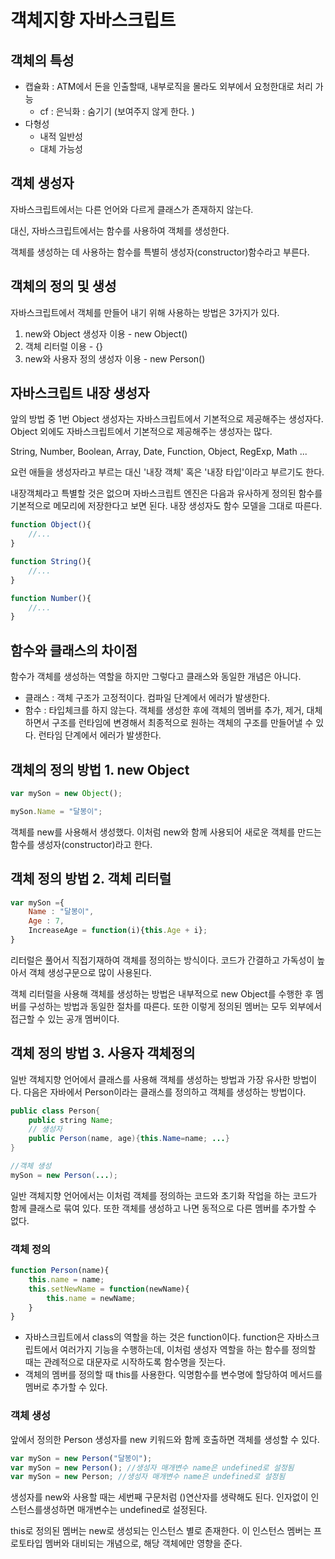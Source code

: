 # 객체지향 자바스크립트





## 객체의 특성

- 캡슐화 : ATM에서 돈을 인출할때, 내부로직을 몰라도 외부에서 요청한대로 처리 가능
  - cf : 은닉화 : 숨기기 (보여주지 않게 한다. )
- 다형성
  - 내적 일반성
  - 대체 가능성



## 객체 생성자

자바스크립트에서는 다른 언어와 다르게 클래스가 존재하지 않는다. 

대신, 자바스크립트에서는 함수를 사용하여 객체를 생성한다. 

객체를 생성하는 데 사용하는 함수를 특별히 생성자(constructor)함수라고 부른다. 



## 객체의 정의 및 생성

자바스크립트에서 객체를 만들어 내기 위해 사용하는 방법은 3가지가 있다. 

1. new와 Object 생성자 이용 - new Object()
2. 객체 리터럴 이용 - {}
3. new와 사용자 정의 생성자 이용 - new Person()



## 자바스크립트 내장 생성자

앞의 방법 중 1번 Object 생성자는 자바스크립트에서 기본적으로 제공해주는 생성자다. Object 외에도 자바스크립트에서 기본적으로 제공해주는 생성자는 많다.

String, Number, Boolean, Array, Date, Function, Object, RegExp, Math ...

요런 애들을 생성자라고 부르는 대신 '내장 객체' 혹은 '내장 타입'이라고 부르기도 한다. 



내장객체라고 특별할 것은 없으며 자바스크립트 엔진은 다음과 유사하게 정의된 함수를 기본적으로 메모리에 저장한다고 보면 된다. 내장 생성자도 함수 모델을 그대로 따른다. 

```javascript
function Object(){
	//...
}

function String(){
    //...
}

function Number(){
    //...
}
```



## 함수와 클래스의 차이점

함수가 객체를 생성하는 역할을 하지만 그렇다고 클래스와 동일한 개념은 아니다. 

- 클래스 : 객체 구조가 고정적이다. 컴파일 단계에서 에러가 발생한다.
- 함수 : 타입체크를 하지 않는다. 객체를 생성한 후에 객체의 멤버를 추가, 제거, 대체하면서 구조를 런타임에 변경해서 최종적으로 원하는 객체의 구조를 만들어낼 수 있다. 런타임 단계에서 에러가 발생한다. 





## 객체의 정의 방법 1. new Object

```javascript
var mySon = new Object();

mySon.Name = "달봉이";
```

객체를 new를 사용해서 생성했다. 이처럼 new와 함께 사용되어 새로운 객체를 만드는 함수를 생성자(constructor)라고 한다. 



## 객체 정의 방법 2. 객체 리터럴

```javascript
var mySon ={
    Name : "달봉이",
    Age : 7,
    IncreaseAge = function(i){this.Age + i};
}
```

리터럴은 풀어서 직접기재하여 객체를 정의하는 방식이다. 코드가 간결하고 가독성이 높아서 객체 생성구문으로 많이 사용된다. 

객체 리터럴을 사용해 객체를 생성하는 방법은 내부적으로 new Object를 수행한 후 멤버를 구성하는 방법과 동일한 절차를 따른다. 또한 이렇게 정의된 멤버는 모두 외부에서 접근할 수 있는 공개 멤버이다. 



## 객체 정의 방법 3. 사용자 객체정의

일반 객체지향 언어에서 클래스를 사용해 객체를 생성하는 방법과 가장 유사한 방법이다. 다음은 자바에서 Person이라는 클래스를 정의하고 객체를 생성하는 방법이다. 

```java
public class Person{
    public string Name;
    // 생성자
    public Person(name, age){this.Name=name; ...}
}

//객체 생성
mySon = new Person(...);
```

일반 객체지향 언어에서는 이처럼 객체를 정의하는 코드와 초기화 작업을 하는 코드가 함께 클래스로 묶여 있다. 또한 객체를 생성하고 나면 동적으로 다른 멤버를 추가할 수 없다. 



### 객체 정의

```javascript
function Person(name){
    this.name = name;
    this.setNewName = function(newName){
    	this.name = newName;
	}
}
```

- 자바스크립트에서 class의 역할을 하는 것은 function이다.  function은 자바스크립트에서 여러가지 기능을 수행하는데, 이처럼 생성자 역할을 하는 함수를 정의할 때는 관례적으로 대문자로 시작하도록 함수명을 짓는다. 
- 객체의 멤버를 정의할 때 this를 사용한다. 익명함수를 변수명에 할당하여 메서드를 멤버로 추가할 수 있다. 





### 객체 생성

앞에서 정의한 Person 생성자를 new 키워드와 함께 호출하면 객체를 생성할 수 있다.  

```javascript
var mySon = new Person("달봉이");
var mySon = new Person(); //생성자 매개변수 name은 undefined로 설정됨
var mySon = new Person; //생성자 매개변수 name은 undefined로 설정됨
```

생성자를 new와 사용할 때는 세번째 구문처럼 ()연산자를 생략해도 된다. 인자없이 인스턴스를생성하면 매개변수는 undefined로 설정된다. 

this로 정의된 멤버는 new로 생성되는 인스턴스 별로 존재한다. 이 인스턴스 멤버는 프로토타입 멤버와 대비되는 개념으로, 해당 객체에만 영향을 준다. 